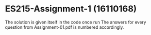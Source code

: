 # ES215-Assignment-1 (16110168)
The solution is given itself in the code once run 
The answers for every question from Assignment-01.pdf is numbered accordingly.
